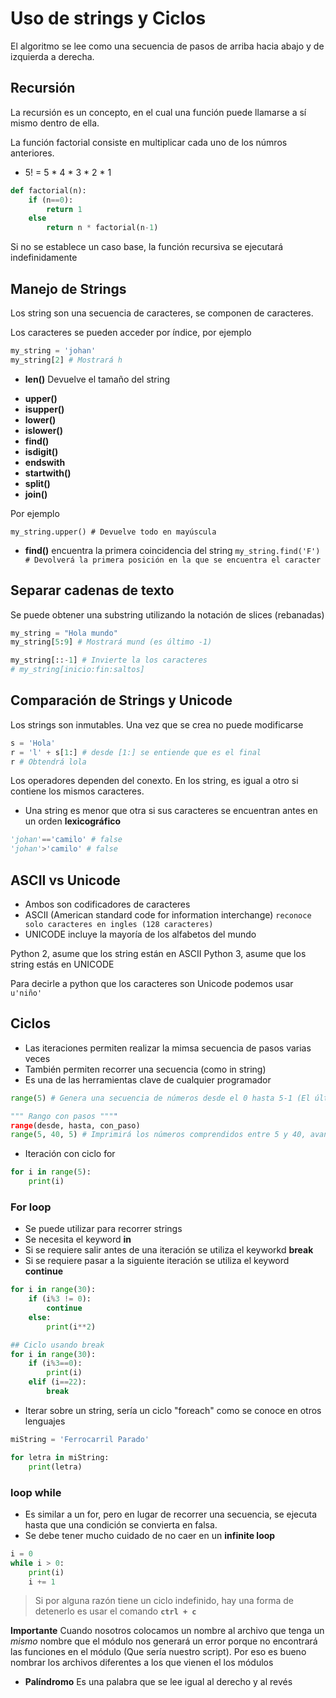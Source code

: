 # Uso de strings y Ciclos

El algoritmo se lee como una secuencia de pasos de arriba hacia abajo y de izquierda a derecha.

## Recursión

La recursión es un concepto, en el cual una función puede llamarse a sí mismo dentro de ella.

La función factorial consiste en multiplicar cada uno de los númros anteriores.

* 5! = 5 * 4 * 3 * 2 * 1

```python
def factorial(n):
    if (n==0):
        return 1
    else
        return n * factorial(n-1)
```

Si no se establece un caso base, la función recursiva se ejecutará indefinidamente


## Manejo de Strings

Los string son una secuencia de caracteres, se componen de caracteres. 

Los caracteres se pueden acceder por índice, por ejemplo
```python
my_string = 'johan'
my_string[2] # Mostrará h
```

* __len()__ Devuelve el tamaño del string
- **upper()** 
- **isupper()**
- **lower()**
- **islower()**
- **find()**
- **isdigit()**
- **endswith**
- **startwith()**
- **split()**
- **join()**

Por ejemplo

`my_string.upper() # Devuelve todo en mayúscula`

* __find()__ encuentra la primera coincidencia del string
`my_string.find('F') # Devolverá la primera posición en la que se encuentra el caracter`


## Separar cadenas de texto

Se puede obtener una substring utilizando la notación de slices (rebanadas)

```python
my_string = "Hola mundo"
my_string[5:9] # Mostrará mund (es último -1)

my_string[::-1] # Invierte la los caracteres
# my_string[inicio:fin:saltos]
```

## Comparación de Strings y Unicode

Los strings son inmutables. Una vez que se crea no puede modificarse

```python
s = 'Hola'
r = 'l' + s[1:] # desde [1:] se entiende que es el final
r # Obtendrá lola
```

Los operadores dependen del conexto. En los string, es igual a otro si contiene los mismos caracteres.

* Una string es menor que otra si sus caracteres se encuentran antes en un orden **lexicográfico**

```python
'johan'=='camilo' # false
'johan'>'camilo' # false
```

## ASCII vs Unicode

* Ambos son codificadores de caracteres
* ASCII (American standard code for information interchange) `reconoce solo caracteres en ingles (128 caracteres)`
* UNICODE incluye la mayoría de los alfabetos del mundo


Python 2, asume que los string están en ASCII
Python 3, asume que los string estás en UNICODE

Para decirle a python que los caracteres son Unicode podemos usar `u'niño'`


## Ciclos

* Las iteraciones permiten realizar la mimsa secuencia de pasos varias veces
* También permiten recorrer una secuencia (como in string)
* Es una de las herramientas clave de cualquier programador

```python
range(5) # Genera una secuencia de números desde el 0 hasta 5-1 (El último número no se incluye)

""" Rango con pasos """"
range(desde, hasta, con_paso)
range(5, 40, 5) # Imprimirá los números comprendidos entre 5 y 40, avanzando de 5 en 5 (Recuerde que el último valor no lo toma)
```


* Iteración con ciclo for

```python
for i in range(5):
    print(i)
```


### For loop

* Se puede utilizar para recorrer strings
* Se necesita el keyword **in**
* Si se requiere salir antes de una iteración se utiliza el keyworkd **break**
* Si se requiere pasar a la siguiente iteración se utiliza el keyword **continue**

```python
for i in range(30):
    if (i%3 != 0):
        continue
    else:
        print(i**2)

## Ciclo usando break
for i in range(30):
    if (i%3==0):
        print(i)
    elif (i==22):
        break
```


* Iterar sobre un string, sería un ciclo "foreach" como se conoce en otros lenguajes
```python
miString = 'Ferrocarril Parado'

for letra in miString:
    print(letra)
```


### loop while

* Es similar a un for, pero en lugar de recorrer una secuencia, se ejecuta hasta que una condición se convierta en falsa.
* Se debe tener mucho cuidado de no caer en un **infinite loop**

```python
i = 0
while i > 0:
    print(i)
    i += 1
```

> Si por alguna razón tiene un ciclo indefinido, hay una forma de detenerlo es usar el comando **`ctrl + c`**


**Importante** Cuando nosotros colocamos un nombre al archivo que tenga un *mismo* nombre que el módulo nos generará un error porque no encontrará las funciones en el módulo (Que sería nuestro script). Por eso es bueno nombrar los archivos diferentes a los que vienen el los módulos

- **Palíndromo** Es una palabra que se lee igual al derecho y al revés